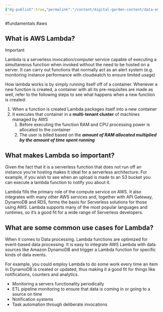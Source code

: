```yaml
---
{"dg-publish":true,"permalink":"/content/digital-garden-content/data-engineering-content/aws/aws-lambda/","updated":"2025-04-09T19:27:31.000+05:30"}
---
```


#fundamentals #aws

## What is AWS Lambda?

>[!important]
>Lambda is a serverless invocation/computer service capable of executing a simultaneous function when invoked without the need to be hosted on a server. It can carry out functions that normally act as an alert system (e.g. monitoring instance performance with cloudwatch to ensure limited usage)

How lambda works is by simply running itself off of a container. Whenever a new function is created, a container with all its pre-requisites are made as well, refer to the following steps to see what happens when a new function is created:

1. When a function is created Lambda packages itself into a new container
2. It executes that container in a **multi-tenant cluster** of machines managed by AWS
	1. Before executing the function RAM and CPU processing power is allocated to the container
	2. The user is billed based on the ***amount of RAM allocated multiplied by the amount of time spent running***

## What makes Lambda so important?

Given the fact that it is a serverless function that does not run off an instance you're hosting makes it ideal for a serverless architecture. For example, if you wish to see when an upload is made to an S3 bucket you can execute a lambda function to notify you about it.

Lambda fills the primary role of the compute service on AWS. It also integrates with many other AWS services and, together with API Gateway, DynamoDB and RDS, forms the basis for Serverless solutions for those using AWS. Lambda supports many of the most popular languages and runtimes, so it’s a good fit for a wide range of Serverless developers.

## What are some common use cases for Lambda?

When it comes to Data processing. Lambda functions are optimized for event-based data processing. It is easy to integrate AWS Lambda with data sources like Amazon DynamoDB and trigger a Lambda function for specific kinds of data events.

For example, you could employ Lambda to do some work every time an item in DynamoDB is created or updated, thus making it a good fit for things like notifications, counters and analytics.

- Monitoring a servers functionality periodically
- ETL pipeline monitoring to ensure that data is coming in or going to a source on time
- Notification systems
- Task automation through deliberate invocations 